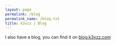 ```yaml
---
layout: page
permalink: /blog
permalink_name: /blog.txt
title: k3vzz | Blog
---
```


I also have a blog, you can find it on [blog.k3vzz.com](https://blog.k3vzz.com)
